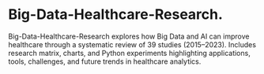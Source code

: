 # Big-Data-Healthcare-Research.
Big-Data-Healthcare-Research explores how Big Data and AI can improve healthcare through a systematic review of 39 studies (2015–2023).
Includes research matrix, charts, and Python experiments highlighting applications, tools, challenges, and future trends in healthcare analytics.

